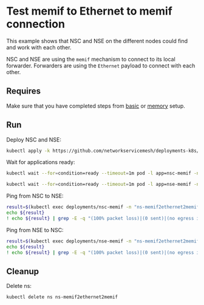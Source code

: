 # Test memif to Ethernet to memif connection

This example shows that NSC and NSE on the different nodes could find and work with each other.

NSC and NSE are using the `memif` mechanism to connect to its local forwarder.
Forwarders are using the `Ethernet` payload to connect with each other.

## Requires

Make sure that you have completed steps from [basic](../../basic) or [memory](../../memory) setup.

## Run

Deploy NSC and NSE:
```bash
kubectl apply -k https://github.com/networkservicemesh/deployments-k8s/examples/use-cases/Memif2Ethernet2Memif?ref=d133001e5a980425f652432bbd3101526645406c
```

Wait for applications ready:
```bash
kubectl wait --for=condition=ready --timeout=1m pod -l app=nsc-memif -n ns-memif2ethernet2memif
```
```bash
kubectl wait --for=condition=ready --timeout=1m pod -l app=nse-memif -n ns-memif2ethernet2memif
```

Ping from NSC to NSE:
```bash
result=$(kubectl exec deployments/nsc-memif -n "ns-memif2ethernet2memif" -- vppctl ping 172.16.1.100 repeat 4)
echo ${result}
! echo ${result} | grep -E -q "(100% packet loss)|(0 sent)|(no egress interface)"
```

Ping from NSE to NSC:
```bash
result=$(kubectl exec deployments/nse-memif -n "ns-memif2ethernet2memif" -- vppctl ping 172.16.1.101 repeat 4)
echo ${result}
! echo ${result} | grep -E -q "(100% packet loss)|(0 sent)|(no egress interface)"
```

## Cleanup

Delete ns:
```bash
kubectl delete ns ns-memif2ethernet2memif
```
